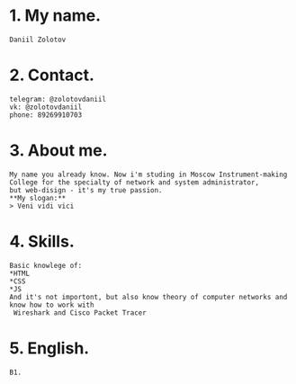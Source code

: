# 1. My name.
    Daniil Zolotov
# 2. Contact.
    telegram: @zolotovdaniil
    vk: @zolotovdaniil 
    phone: 89269910703

# 3. About me. 
    My name you already know. Now i'm studing in Moscow Instrument-making College for the specialty of network and system administrator, 
    but web-disign - it's my true passion. 
    **My slogan:**
    > Veni vidi vici

# 4. Skills.
    Basic knowlege of: 
    *HTML
    *CSS
    *JS
    And it's not importont, but also know theory of computer networks and know how to work with 
     Wireshark and Cisco Packet Tracer 

# 5. English.
    B1. 